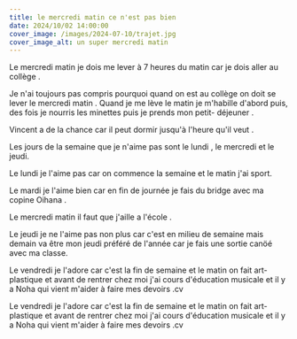 ```yaml
---
title: le mercredi matin ce n'est pas bien
date: 2024/10/02 14:00:00
cover_image: /images/2024-07-10/trajet.jpg
cover_image_alt: un super mercredi matin
---
```


Le mercredi matin je dois me lever à 7 heures du matin car je dois aller au collège .

Je n'ai toujours pas compris pourquoi quand on est au collège on doit se lever le mercredi matin .
Quand je me lève le matin je m'habille d'abord puis, des fois je nourris les minettes puis je prends mon petit- déjeuner .

Vincent a de la chance car il peut dormir jusqu'à l'heure qu'il veut .

Les jours de la semaine que je n'aime pas sont le lundi , le mercredi et le jeudi.

Le lundi je l'aime pas car on commence la semaine et le matin j'ai sport.

Le mardi je l'aime bien car en fin de journée je fais du bridge avec ma copine Oihana . 

Le mercredi matin il faut que j'aille a l'école .

Le jeudi je ne l'aime pas non plus car c'est en milieu de semaine mais demain va être mon jeudi préféré de 
l'année car je fais une sortie canöé avec ma classe.

Le vendredi je l'adore car c'est la fin de semaine et le matin on fait art-plastique et avant de rentrer chez moi j'ai cours d'éducation musicale et il y a Noha qui vient m'aider à faire mes devoirs .cv

Le vendredi je l'adore car c'est la fin de semaine et le matin on fait art-plastique et avant de rentrer chez moi j'ai cours d'éducation musicale et il y a Noha qui vient m'aider à faire mes devoirs .cv